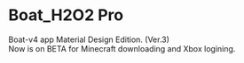 # Boat_H2O2 Pro  
Boat-v4 app Material Design Edition. (Ver.3)  
Now is on BETA for Minecraft downloading and Xbox logining.
